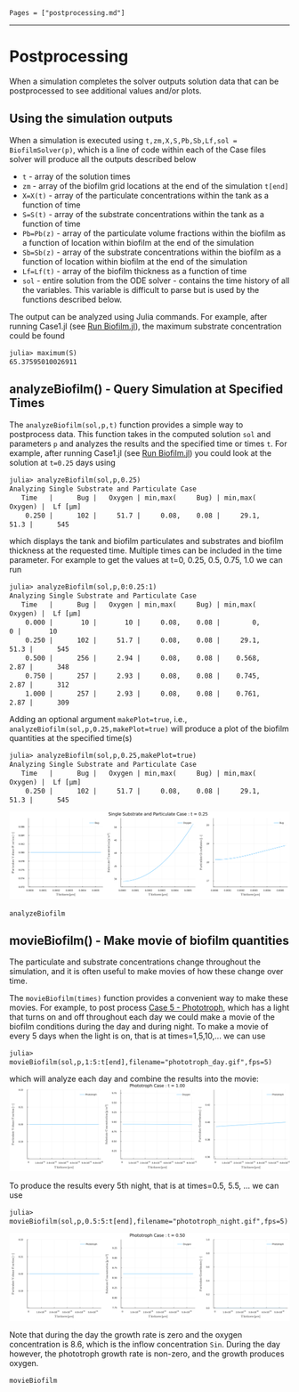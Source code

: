 ```@contents
Pages = ["postprocessing.md"]
```
---
# Postprocessing
When a simulation completes the solver outputs solution data that can be postprocessed to see additional values and/or plots. 

## Using the simulation outputs

When a simulation is executed using `t,zm,X,S,Pb,Sb,Lf,sol = BiofilmSolver(p)`, which is a line of code within each of the Case files solver will produce all the outputs described below
- `t` - array of the solution times
- `zm` - array of the biofilm grid locations at the end of the simulation `t[end]`
- `X=X(t)` - array of the particulate concentrations within the tank as a function of time
- `S=S(t)` - array of the substrate concentrations within the tank as a function of time
- `Pb=Pb(z)` - array of the particulate volume fractions within the biofilm as a function of location within biofilm at the end of the simulation
- `Sb=Sb(z)` - array of the substrate concentrations within the biofilm as a function of location within biofilm at the end of the simulation
- `Lf=Lf(t)` - array of the biofilm thickness as a function of time
- `sol` - entire solution from the ODE solver - contains the time history of all the variables.  This variable is difficult to parse but is used by the functions described below.

The output can be analyzed using Julia commands.  For example, after running Case1.jl (see [Run Biofilm.jl](@ref)), the maximum substrate concentration could be found 
```julia-repl
julia> maximum(S)
65.37595010026911
```

## analyzeBiofilm() - Query Simulation at Specified Times

The `analyzeBiofilm(sol,p,t)` function provides a simple way to postprocess data.  This function takes in the computed solution `sol` and parameters `p` and analyzes the results and the specified time or times `t`.  For example, after running Case1.jl (see [Run Biofilm.jl](@ref)) you could look at the solution at `t=0.25` days using
```julia-repl
julia> analyzeBiofilm(sol,p,0.25)
Analyzing Single Substrate and Particulate Case
   Time   |      Bug |   Oxygen | min,max(     Bug) | min,max(  Oxygen) |  Lf [μm] 
    0.250 |      102 |     51.7 |     0.08,    0.08 |     29.1,    51.3 |      545
```
which displays the tank and biofilm particulates and substrates and biofilm thickness at the requested time.  Multiple times can be included in the time parameter.  For example to get the values at t=0, 0.25, 0.5, 0.75, 1.0 we can run
```julia-repl
julia> analyzeBiofilm(sol,p,0:0.25:1)
Analyzing Single Substrate and Particulate Case
   Time   |      Bug |   Oxygen | min,max(     Bug) | min,max(  Oxygen) |  Lf [μm] 
    0.000 |       10 |       10 |     0.08,    0.08 |        0,       0 |       10
    0.250 |      102 |     51.7 |     0.08,    0.08 |     29.1,    51.3 |      545
    0.500 |      256 |     2.94 |     0.08,    0.08 |    0.568,    2.87 |      348
    0.750 |      257 |     2.93 |     0.08,    0.08 |    0.745,    2.87 |      312
    1.000 |      257 |     2.93 |     0.08,    0.08 |    0.761,    2.87 |      309
```

Adding an optional argument `makePlot=true`, i.e., `analyzeBiofilm(sol,p,0.25,makePlot=true)` will produce a plot of the biofilm quantities at the specified time(s)
```julia-repl
julia> analyzeBiofilm(sol,p,0.25,makePlot=true)
Analyzing Single Substrate and Particulate Case
   Time   |      Bug |   Oxygen | min,max(     Bug) | min,max(  Oxygen) |  Lf [μm] 
    0.250 |      102 |     51.7 |     0.08,    0.08 |     29.1,    51.3 |      545
```
![Plots from analyzeBiofilm](images/postprocess.svg)


```@docs
analyzeBiofilm
```

## movieBiofilm() - Make movie of biofilm quantities

The particulate and substrate concentrations change throughout the simulation, and it is often useful to make movies of how these change over time.  

The `movieBiofilm(times)` function provides a convenient way to make these movies. For example, to post process [Case 5 - Phototroph](#ref), which has a light that turns on and off throughout each day we could make a movie of the biofilm conditions during the day and during night.  To make a movie of every 5 days when the light is on, that is at times=1,5,10,... we can use
```julia-repl
julia> movieBiofilm(sol,p,1:5:t[end],filename="phototroph_day.gif",fps=5)
```
which will analyze each day and combine the results into the movie:
![phototroph during day](images/phototroph_day.gif)

To produce the results every 5th night, that is at times=0.5, 5.5, ... we can use
```julia-repl
julia> movieBiofilm(sol,p,0.5:5:t[end],filename="phototroph_night.gif",fps=5)
```
![phototroph during day](images/phototroph_night.gif)

Note that during the day the growth rate is zero and the oxygen concentration is 8.6, which is the inflow concentration `Sin`.  During the day however, the phototroph growth rate is non-zero, and the growth produces oxygen. 

```@docs
movieBiofilm
```